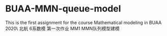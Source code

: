 # BUAA-MMN-queue-model
This is the first assignment for the course Mathematical modeling in BUAA 2020\\
北航 6系数模 第一次作业 MM1 MMN队列模型建模 
